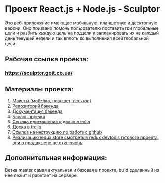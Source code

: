 # Проект React.js + Node.js - Sculptor

Это веб-приложение имеющее мобильную, планшетную и десктопную версии. Оно
призвано помочь пользователю поставить три глобальные цели и разбить каждую цель
на подцели и запланировать их на каждый день текущей недели и так вплоть до
выполнения всей глобальной цели.

## Рабочая ссылка проекта:

### https://sculptor.goit.co.ua/

## Материалы проекта:

1. [Макеты (мобилка, планшет, десктоп)](https://drive.google.com/drive/folders/1rOn6waGLGaZPt8ZAeZ7FyP9xtNi0NcLv)
2. [Репозиторий бэкенда](https://github.com/goitProjects/sculptor_backend)
3. [Документация бэкенда](https://sculptor.goit.co.ua/doc)
4. [Бэклог проекта](https://docs.google.com/spreadsheets/d/1FKSXNySMeJnqDhCxFDR-GkGPXBz8ikgiecNmN3qPVgM/edit#gid=86433471)
5. [Ссылка приглашение к доске в trello](https://trello.com/invite/b/7hT1k6dY/c376b260307773c29b5a1b796585714b/sculptor)
6. [Доска в trello](https://trello.com/b/7hT1k6dY/sculptor)
7. [Ссылка на инструкцию по работе с github](https://docs.google.com/document/d/1y-nMdpPIIP83rbqPYt6kM_KXMC83UPbkbxKqgaHlnfI/edit)
8. [Реализацию redux store смотреть в redux devtools готового проекта, они в продакшене не отключены](https://sculptor.goit.co.ua/)

## Дополнительная информация:

Ветка master самая актуальная и базовая в проекте, build сделанный из нее лежит
и работает на сервере.
